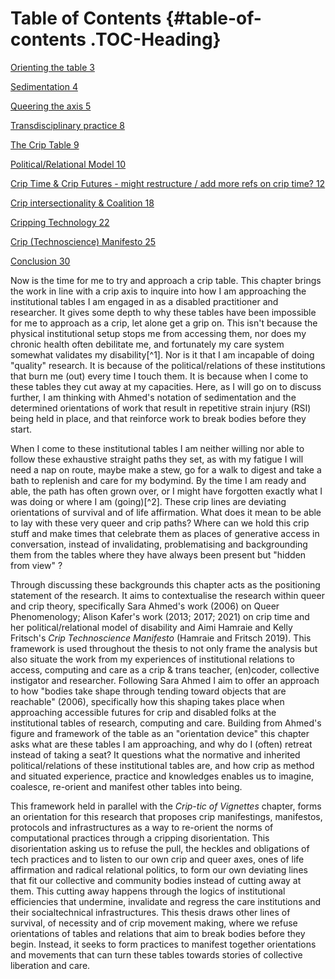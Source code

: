 # Table of Contents {#table-of-contents .TOC-Heading}

[Orienting the table 3](#orienting-the-table)

[Sedimentation 4](#sedimentation)

[Queering the axis 5](#queering-the-axis)

[Transdisciplinary practice 8](#transdisciplinary-practice)

[The Crip Table 9](#the-crip-table)

[Political/Relational Model 10](#politicalrelational-model)

[Crip Time & Crip Futures - might restructure / add more refs on crip time? 12](#crip-time-crip-futures---might-restructure-add-more-refs-on-crip-time)

[Crip intersectionality & Coalition 18](#crip-intersectionality-coalition)

[Cripping Technology 22](#cripping-technology)

[Crip (Technoscience) Manifesto 25](#crip-technoscience-manifesto)

[Conclusion 30](#conclusion)

Now is the time for me to try and approach a crip table. This chapter brings the work in line with a crip axis to inquire into how I am approaching the institutional tables I am engaged in as a disabled practitioner and researcher. It gives some depth to why these tables have been impossible for me to approach as a crip, let alone get a grip on. This isn't because the physical institutional setup stops me from accessing them, nor does my chronic health often debilitate me, and fortunately my care system somewhat validates my disability[^1]. Nor is it that I am incapable of doing "quality" research. It is because of the political/relations of these institutions that burn me (out) every time I touch them. It is because when I come to these tables they cut away at my capacities. Here, as I will go on to discuss further, I am thinking with Ahmed's notation of sedimentation and the determined orientations of work that result in repetitive strain injury (RSI) being held in place, and that reinforce work to break bodies before they start.

When I come to these institutional tables I am neither willing nor able to follow these exhaustive straight paths they set, as with my fatigue I will need a nap on route, maybe make a stew, go for a walk to digest and take a bath to replenish and care for my bodymind. By the time I am ready and able, the path has often grown over, or I might have forgotten exactly what I was doing or where I am (going)[^2]. These crip lines are deviating orientations of survival and of life affirmation. What does it mean to be able to lay with these very queer and crip paths? Where can we hold this crip stuff and make times that celebrate them as places of generative access in conversation, instead of invalidating, problematising and backgrounding them from the tables where they have always been present but "hidden from view" ?

Through discussing these backgrounds this chapter acts as the positioning statement of the research. It aims to contextualise the research within queer and crip theory, specifically Sara Ahmed's work (2006) on Queer Phenomenology; Alison Kafer's work (2013; 2017; 2021) on crip time and her political/relational model of disability and Aimi Hamraie and Kelly Fritsch's *Crip Technoscience Manifesto* (Hamraie and Fritsch 2019). This framework is used throughout the thesis to not only frame the analysis but also situate the work from my experiences of institutional relations to access, computing and care as a crip & trans teacher, (en)coder, collective instigator and researcher. Following Sara Ahmed I aim to offer an approach to how "bodies take shape through tending toward objects that are reachable" (2006), specifically how this shaping takes place when approaching accessible futures for crip and disabled folks at the institutional tables of research, computing and care. Building from Ahmed's figure and framework of the table as an "orientation device" this chapter asks what are these tables I am approaching, and why do I (often) retreat instead of taking a seat? It questions what the normative and inherited political/relations of these institutional tables are, and how crip as method and situated experience, practice and knowledges enables us to imagine, coalesce, re-orient and manifest other tables into being.

This framework held in parallel with the *Crip-tic of Vignettes* chapter, forms an orientation for this research that proposes crip manifestings, manifestos, protocols and infrastructures as a way to re-orient the norms of computational practices through a cripping disorientation. This disorientation asking us to refuse the pull, the heckles and obligations of tech practices and to listen to our own crip and queer axes, ones of life affirmation and radical relational politics, to form our own deviating lines that fit our collective and community bodies instead of cutting away at them. This cutting away happens through the logics of institutional efficiencies that undermine, invalidate and regress the care institutions and their socialtechnical infrastructures. This thesis draws other lines of survival, of necessity and of crip movement making, where we refuse orientations of tables and relations that aim to break bodies before they begin. Instead, it seeks to form practices to manifest together orientations and movements that can turn these tables towards stories of collective liberation and care.

